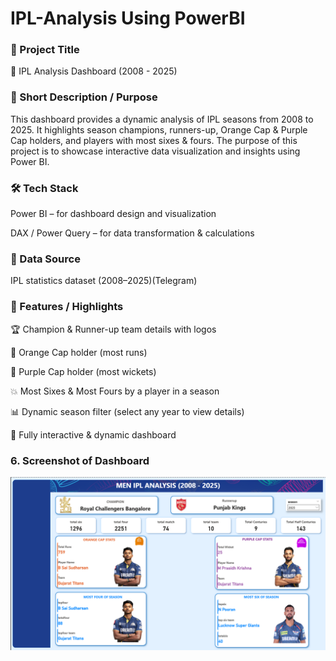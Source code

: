 # IPL-Analysis Using PowerBI
### **📌 Project Title**
🏏 IPL Analysis Dashboard (2008 - 2025)

### **📖 Short Description / Purpose**

This dashboard provides a dynamic analysis of IPL seasons from 2008 to 2025.
It highlights season champions, runners-up, Orange Cap & Purple Cap holders, and players with most sixes & fours.
The purpose of this project is to showcase interactive data visualization and insights using Power BI.

### **🛠 Tech Stack**

Power BI – for dashboard design and visualization

DAX / Power Query – for data transformation & calculations

### **📂 Data Source**

IPL statistics dataset (2008–2025)(Telegram)

### **🌟 Features / Highlights**

🏆 Champion & Runner-up team details with logos

🎯 Orange Cap holder (most runs)

🎯 Purple Cap holder (most wickets)

💥 Most Sixes & Most Fours by a player in a season

📊 Dynamic season filter (select any year to view details)

🔄 Fully interactive & dynamic dashboard

### **6. Screenshot of Dashboard**

![IPL Dashboard](https://github.com/vishalbundela/IPL-Analysis/blob/main/DashboardOf_IPLAnalysis.png)
